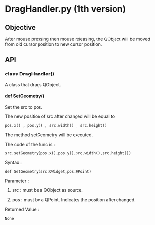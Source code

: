 # DragHandler.py (1th version)
## Objective
After mouse pressing then mouse releasing, the QObject will be moved from old cursor position to new cursor position.
## API
### class DragHandler()

A class that drags QObject.

#### def SetGeometry()

Set the src to pos.

The new position of src after changed will be equal to 

    pos.x() , pos.y() , src.width() , src.height()

The method setGeometry will be executed.

The code of the func is :

    src.setGeometry(pos.x(),pos.y(),src.width(),src.height())
    
Syntax :

    def SetGeometry(src:QWidget,pos:QPoint)

Parameter :

1. src : must be a QObject as source.

2. pos : must be a QPoint. Indicates the position after changed.

Returned Value :

    None

    
